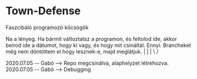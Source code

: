 # Town-Defense
Faszcibáló programozó köcsögök

Na a lényeg.
Ha bármit változtatsz a programon, és feltolod ide, akkor beírod ide a dátumot, hogy ki vagy, és hogy mit csináltál. Ennyi.
Brancheket még nem döntöttem el hogy lesznek-e, majd meglátjuk.
               |
               |
               |
              \ /

2020.07.05 -- Gabó --> Repo megcsinálva, alaphelyzet létrehozva.
2020.07.05 -- Gabó --> Debugging
